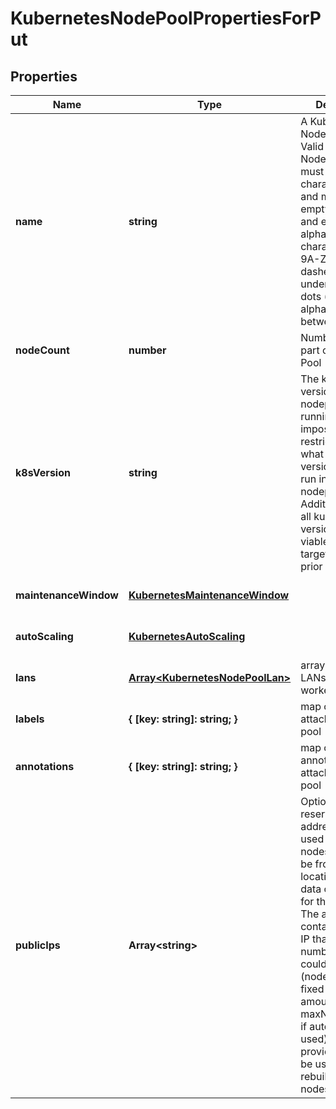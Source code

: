 # KubernetesNodePoolPropertiesForPut

## Properties
| Name | Type | Description | Notes |
| ------------ | ------------- | ------------- | ------------- |
| **name** | **string** | A Kubernetes Node Pool Name. Valid Kubernetes Node Pool name must be 63 characters or less and must be empty or begin and end with an alphanumeric character ([a-z0-9A-Z]) with dashes (-), underscores (_), dots (.), and alphanumerics between. | [optional] [default to undefined] |
| **nodeCount** | **number** | Number of nodes part of the Node Pool | [default to undefined] |
| **k8sVersion** | **string** | The kubernetes version in which a nodepool is running. This imposes restrictions on what kubernetes versions can be run in a cluster\'s nodepools. Additionally, not all kubernetes versions are viable upgrade targets for all prior versions. | [optional] [default to undefined] |
| **maintenanceWindow** | [**KubernetesMaintenanceWindow**](KubernetesMaintenanceWindow.md) |  | [optional] [default to undefined] |
| **autoScaling** | [**KubernetesAutoScaling**](KubernetesAutoScaling.md) |  | [optional] [default to undefined] |
| **lans** | [**Array&lt;KubernetesNodePoolLan&gt;**](KubernetesNodePoolLan.md) | array of additional LANs attached to worker nodes | [optional] [default to undefined] |
| **labels** | **{ [key: string]: string; }** | map of labels attached to node pool | [optional] [default to undefined] |
| **annotations** | **{ [key: string]: string; }** | map of annotations attached to node pool | [optional] [default to undefined] |
| **publicIps** | **Array&lt;string&gt;** | Optional array of reserved public IP addresses to be used by the nodes. IPs must be from same location as the data center used for the node pool. The array must contain one extra IP than maximum number of nodes could be. (nodeCount+1 if fixed node amount or maxNodeCount+1 if auto scaling is used) The extra provided IP Will be used during rebuilding of nodes. | [optional] [default to undefined] |


